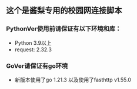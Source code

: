 ## 这个是酱梨专用的校园网连接脚本
### PythonVer使用前请保证有以下环境和库：
 - Python 3.9以上
 - request: 2.32.3
### GoVer请保证有go环境
 - 新版本使用了go 1.21.3 以及使用了fasthttp v1.55.0
